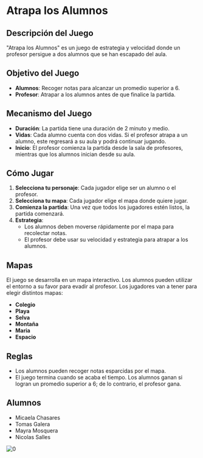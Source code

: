 
# Atrapa los Alumnos

## Descripción del Juego

"Atrapa los Alumnos" es un juego de estrategia y velocidad donde un profesor persigue a dos alumnos que se han escapado del aula. 

## Objetivo del Juego

- **Alumnos**: Recoger notas para alcanzar un promedio superior a 6.
- **Profesor**: Atrapar a los alumnos antes de que finalice la partida.

## Mecanismo del Juego

- **Duración**: La partida tiene una duración de 2 minuto y medio.
- **Vidas**: Cada alumno cuenta con dos vidas. Si el profesor atrapa a un alumno, este regresará a su aula y podrá continuar jugando.
- **Inicio**: El profesor comienza la partida desde la sala de profesores, mientras que los alumnos inician desde su aula.

## Cómo Jugar

1. **Selecciona tu personaje**: Cada jugador elige ser un alumno o el profesor.
2. **Selecciona tu mapa**: Cada jugador elige el mapa donde quiere jugar.
3. **Comienza la partida**: Una vez que todos los jugadores estén listos, la partida comenzará.
4. **Estrategia**:
   - Los alumnos deben moverse rápidamente por el mapa para recolectar notas.
   - El profesor debe usar su velocidad y estrategia para atrapar a los alumnos.

## Mapas

El juego se desarrolla en un mapa interactivo. Los alumnos pueden utilizar el entorno a su favor para evadir al profesor.
Los jugadores van a tener para elegir distintos mapas: 
- **Colegio**
- **Playa**
- **Selva**
- **Montaña**
- **Maria**
- **Espacio**

## Reglas

- Los alumnos pueden recoger notas esparcidas por el mapa.
- El juego termina cuando se acaba el tiempo. Los alumnos ganan si logran un promedio superior a 6; de lo contrario, el profesor gana.


## Alumnos

- Micaela Chasares
- Tomas Galera
- Mayra Mosquera
- Nicolas Salles


![0](https://github.com/user-attachments/assets/309f3e27-a4c6-4a02-b671-c069df8b2742)


